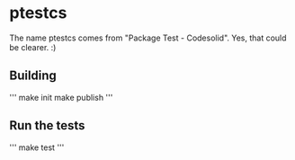 # ptestcs

The name ptestcs comes from "Package Test - Codesolid".  Yes, that could 
be clearer. :)
            
## Building 

'''
make init
make publish
'''

## Run the tests

'''
make test
'''
